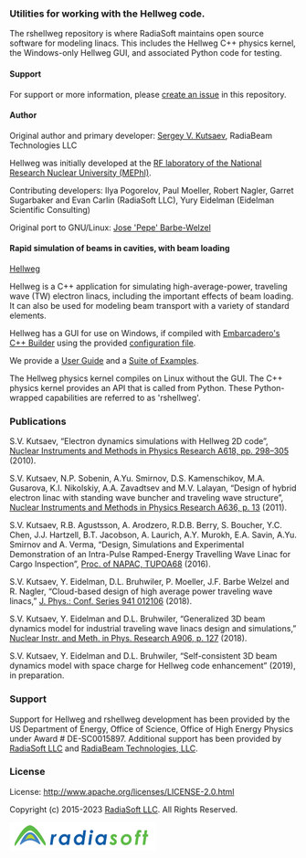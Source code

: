 ### Utilities for working with the Hellweg code.
The rshellweg repository is where RadiaSoft maintains open source software for modeling linacs. This includes the Hellweg C++ physics kernel, the Windows-only Hellweg GUI, and associated Python code for testing.

#### Support
For support or more information, please [create an issue](https://github.com/radiasoft/rshellweg/issues) in this repository.

#### Author
Original author and primary developer: [Sergey V. Kutsaev](https://www.linkedin.com/in/sergey-kutsaev-9990147), RadiaBeam Technologies LLC

Hellweg was initially developed at the [RF laboratory of the National Research Nuclear University (MEPhI)](http://rflab.mephi.ru/en/).

Contributing developers: Ilya Pogorelov, Paul Moeller, Robert Nagler, Garret Sugarbaker and Evan Carlin (RadiaSoft LLC), Yury Eidelman (Eidelman Scientific Consulting)

Original port to GNU/Linux: [Jose 'Pepe' Barbe-Welzel](https://github.com/elventear)

#### Rapid simulation of beams in cavities, with beam loading
[Hellweg](https://github.com/radiasoft/rslinac/blob/master/README.md)

Hellweg is a C++ application for simulating high-average-power, traveling wave (TW) electron linacs, including the important effects of beam loading. It can also be used for modeling beam transport with a variety of standard elements.

Hellweg has a GUI for use on Windows, if compiled with [Embarcadero's C++ Builder](https://www.embarcadero.com/products/cbuilder) using the provided [configuration file](https://github.com/radiasoft/rslinac/blob/master/src/gui/Hellweg.cbproj).

We provide a [User Guide](https://github.com/radiasoft/rslinac/tree/master/docs) and a [Suite of Examples](https://github.com/radiasoft/rslinac/tree/master/src/examples).

The Hellweg physics kernel compiles on Linux without the GUI. The C++ physics kernel provides an API that is called from Python. These Python-wrapped capabilities are referred to as 'rshellweg'.

### Publications
S.V. Kutsaev, “Electron dynamics simulations with Hellweg 2D code”, [Nuclear Instruments and Methods in Physics Research A618, pp. 298–305](http://www.sciencedirect.com/science/article/pii/S0168900210003141) (2010).

S.V. Kutsaev, N.P. Sobenin, A.Yu. Smirnov, D.S. Kamenschikov, M.A. Gusarova, K.I. Nikolskiy, A.A. Zavadtsev and M.V. Lalayan, “Design of hybrid electron linac with standing wave buncher and traveling wave structure”, [Nuclear Instruments and Methods in Physics Research A636, p. 13](http://www.sciencedirect.com/science/article/pii/S0168900211001252) (2011).

S.V. Kutsaev, R.B. Agustsson, A. Arodzero, R.D.B. Berry, S. Boucher, Y.C. Chen, J.J. Hartzell, B.T. Jacobson, A. Laurich, A.Y. Murokh, E.A. Savin, A.Yu. Smirnov and A. Verma, “Design, Simulations and Experimental Demonstration of an Intra-Pulse Ramped-Energy Travelling Wave Linac for Cargo Inspection”, [Proc. of NAPAC, TUPOA68](http://vrws.de/napac2016/papers/tupoa68.pdf) (2016).

S.V. Kutsaev, Y. Eidelman, D.L. Bruhwiler, P. Moeller, J.F. Barbe Welzel and R. Nagler, “Cloud-based design of high average power traveling wave linacs,” [J. Phys.: Conf. Series 941 012106](https://iopscience.iop.org/article/10.1088/1742-6596/941/1/012106) (2018). 

S.V. Kutsaev, Y. Eidelman and D.L. Bruhwiler, “Generalized 3D beam dynamics model for industrial traveling wave linacs design and simulations,” [Nuclear Instr. and Meth. in Phys. Research A906, p. 127](https://doi.org/10.1016/j.nima.2018.07.078) (2018).

S.V. Kutsaev, Y. Eidelman and D.L. Bruhwiler, “Self-consistent 3D beam dynamics model with space charge for Hellweg code enhancement” (2019), in preparation.

### Support
Support for Hellweg and rshellweg development has been provided by the US Department of Energy, Office of Science, Office of High Energy Physics under Award # DE-SC0015897. Additional support has been provided by [RadiaSoft LLC](http://radiasoft.net) and [RadiaBeam Technologies, LLC](http://radiabeam.com/).

### License
License: http://www.apache.org/licenses/LICENSE-2.0.html

Copyright (c) 2015-2023 [RadiaSoft LLC](http://radiasoft.net/open-source).  All Rights Reserved.

![RadiaSoft](https://github.com/radiasoft/images/blob/master/corporate/RadiaSoftLogoTransparent.png)
